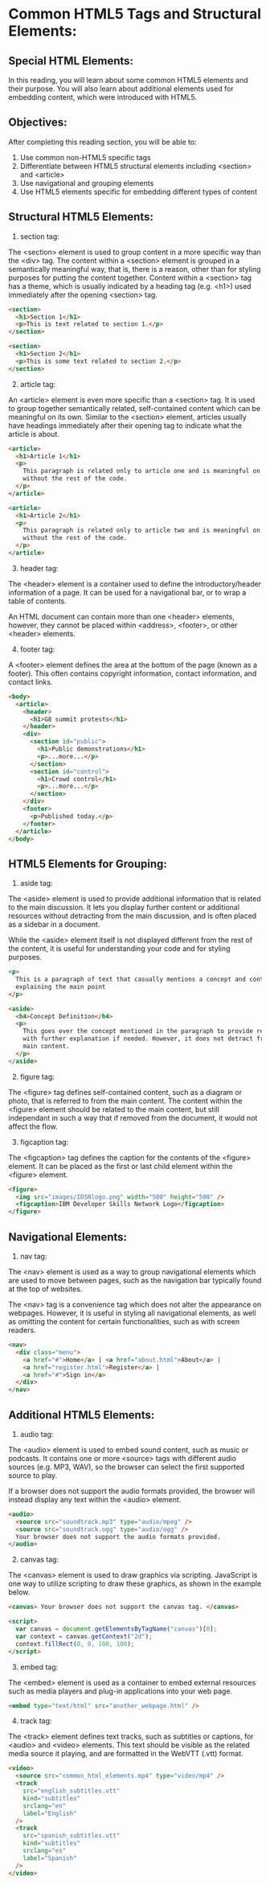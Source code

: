 # Common HTML5 Tags and Structural Elements:

## Special HTML Elements:

In this reading, you will learn about some common HTML5 elements and their purpose. You will also learn about additional elements used for embedding content, which were introduced with HTML5.

## Objectives:

After completing this reading section, you will be able to:

1. Use common non-HTML5 specific tags
2. Differentiate between HTML5 structural elements including \<section\> and \<article\>
3. Use navigational and grouping elements
4. Use HTML5 elements specific for embedding different types of content

## Structural HTML5 Elements:

1. section tag:

The \<section\> element is used to group content in a more specific way than the \<div\> tag. The content within a \<section\> element is grouped in a semantically meaningful way, that is, there is a reason, other than for styling purposes for putting the content together. Content within a \<section\> tag has a theme, which is usually indicated by a heading tag (e.g. \<h1\>) used immediately after the opening \<section\> tag.

```html
<section>
  <h1>Section 1</h1>
  <p>This is text related to section 1.</p>
</section>

<section>
  <h1>Section 2</h1>
  <p>This is some text related to section 2.</p>
</section>
```

2. article tag:

An \<article\> element is even more specific than a \<section\> tag. It is used to group together semantically related, self-contained content which can be meaningful on its own. Similar to the \<section\> element, articles usually have headings immediately after their opening tag to indicate what the article is about.

```html
<article>
  <h1>Article 1</h1>
  <p>
    This paragraph is related only to article one and is meaningful on its own,
    without the rest of the code.
  </p>
</article>

<article>
  <h1>Article 2</h1>
  <p>
    This paragraph is related only to article two and is meaningful on its own,
    without the rest of the code.
  </p>
</article>
```

3. header tag:

The \<header\> element is a container used to define the introductory/header information of a page. It can be used for a navigational bar, or to wrap a table of contents.

An HTML document can contain more than one \<header\> elements, however, they cannot be placed within \<address\>, \<footer\>, or other \<header\> elements.

4. footer tag:

A \<footer\> element defines the area at the bottom of the page (known as a footer). This often contains copyright information, contact information, and contact links.

```html
<body>
  <article>
    <header>
      <h1>G8 summit protests</h1>
    </header>
    <div>
      <section id="public">
        <h1>Public demonstrations</h1>
        <p>...more...</p>
      </section>
      <section id="control">
        <h1>Crowd control</h1>
        <p>...more...</p>
      </section>
    </div>
    <footer>
      <p>Published today.</p>
    </footer>
  </article>
</body>
```

## HTML5 Elements for Grouping:

1. aside tag:

The \<aside\> element is used to provide additional information that is related to the main discussion​. It lets you display further content or additional resources without detracting from the main discussion​, and is often placed as a sidebar in a document.

While the \<aside\> element itself is not displayed different from the rest of the content, it is useful for understanding your code and for styling purposes.

```html
<p>
  This is a paragraph of text that casually mentions a concept and continues
  explaining the main point
</p>

<aside>
  <h4>Concept Definition</h4>
  <p>
    This goes over the concept mentioned in the paragraph to provide readers
    with further explanation if needed. However, it does not detract from the
    main content.
  </p>
</aside>
```

2. figure tag:

The \<figure\> tag defines self-contained content, such as a diagram or photo, that is referred to from the main content​. The content within the \<figure\> element should be related to the main content, but still independant in such a way that if removed from the document, it would not affect the flow.

3. figcaption tag:

The \<figcaption\> tag defines the caption for the contents of the \<figure\> element​. It can be placed as the first or last child element within the \<figure\> element​.

```html
<figure>
  <img src="images/IDSNlogo.png" width="500" height="500" />
  <figcaption>IBM Developer Skills Network Logo</figcaption>
</figure>
```

## Navigational Elements:

1. nav tag:

The \<nav\> element is used as a way to group navigational elements which are used to move between pages, such as the navigation bar typically found at the top of websites.

The \<nav\> tag is a convenience tag which does not alter the appearance on webpages. However, it is useful in styling all navigational elements, as well as omitting the content for certain functionalities, such as with screen readers.

```html
<nav>
  <div class="menu">
    <a href="#">Home</a> | <a href="about.html">About</a> |
    <a href="register.html">Register</a> |
    <a href="#">Sign in</a>
  </div>
</nav>
```

## Additional HTML5 Elements:

1. audio tag:

The \<audio\> element is used to embed sound content, such as music or podcasts. It contains one or more \<source\> tags with different audio sources (e.g. MP3, WAV), so the browser can select the first supported source to play.

If a browser does not support the audio formats provided, the browser will instead display any text within the \<audio\> element.

```html
<audio>
  <source src="soundtrack.mp3" type="audio/mpeg" />
  <source src="soundtrack.ogg" type="audio/ogg" />
  Your browser does not support the audio formats provided.
</audio>
```

2. canvas tag:

The \<canvas\> element is used to draw graphics via scripting. JavaScript is one way to utilize scripting to draw these graphics, as shown in the example below.

```html
<canvas> Your browser does not support the canvas tag. </canvas>

<script>
  var canvas = document.getElementsByTagName("canvas")[0];
  var context = canvas.getContext("2d");
  context.fillRect(0, 0, 100, 100);
</script>
```

3. embed tag:

The \<embed\> element is used as a container to embed external resources such as media players and plug-in applications into your web page.

```html
<embed type="text/html" src="another_webpage.html" />
```

4. track tag:

The \<track\> element defines text tracks, such as subtitles or captions, for \<audio\> and \<video\> elements. This text should be visible as the related media source it playing, and are formatted in the WebVTT (.vtt) format.

```html
<video>
  <source src="common_html_elements.mp4" type="video/mp4" />
  <track
    src="english_subtitles.vtt"
    kind="subtitles"
    srclang="en"
    label="English"
  />
  <track
    src="spanish_subtitles.vtt"
    kind="subtitles"
    srclang="es"
    label="Spanish"
  />
</video>
```
